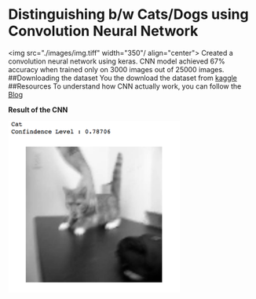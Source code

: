 # Distinguishing b/w Cats/Dogs using Convolution Neural Network 
<a><img src="./images/img.tiff" width="350"/ align="center"></a>
Created a convolution neural network using keras. CNN model achieved 67% accuracy when trained only on 3000 images out of 25000 images.
##Downloading the dataset
You the download the dataset from  <a href="https://www.kaggle.com/c/dogs-vs-cats">kaggle</a>
##Resources
To understand how CNN actually work, you can follow the <a href="http://colah.github.io/posts/2014-07-Conv-Nets-Modular/">Blog</a>



**Result of the CNN**
<p >
  <img src="./images/cat_eg.tiff" width="350"/>
</p>